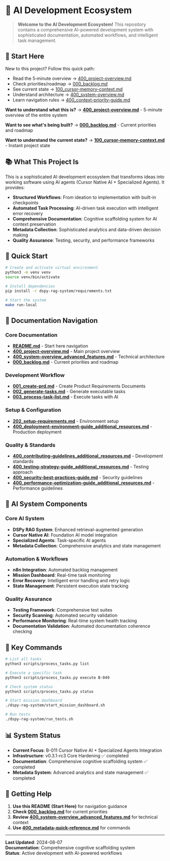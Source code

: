 <!-- CONTEXT_REFERENCE: 400_context-priority-guide.md -->
<!-- MODULE_REFERENCE: 102_memory-context-state.md -->
<!-- MODULE_REFERENCE: 400_deployment-environment-guide.md -->
<!-- MODULE_REFERENCE: 400_contributing-guidelines.md -->

# 🚀 AI Development Ecosystem

> **Welcome to the AI Development Ecosystem!** This repository contains a comprehensive AI-powered development system with sophisticated documentation, automated workflows, and intelligent task management.

## 🎯 **Start Here**

New to this project? Follow this quick path:
- Read the 5‑minute overview → [400_project-overview.md](400_project-overview.md)
- Check priorities/roadmap → [000_backlog.md](000_backlog.md)
- See current state → [100_cursor-memory-context.md](100_cursor-memory-context.md)
- Understand architecture → [400_system-overview.md](400_system-overview.md)
- Learn navigation rules → [400_context-priority-guide.md](400_context-priority-guide.md)

**Want to understand what this is?** → **[400_project-overview.md](400_project-overview.md)** - 5-minute overview of the entire system

**Want to see what's being built?** → **[000_backlog.md](000_backlog.md)** - Current priorities and roadmap

**Want to understand the current state?** → **[100_cursor-memory-context.md](100_cursor-memory-context.md)** - Instant project state

## 📚 **What This Project Is**

This is a sophisticated AI development ecosystem that transforms ideas into working software using AI agents (Cursor Native AI + Specialized Agents). It provides:

- **Structured Workflows**: From ideation to implementation with built-in checkpoints
- **Automated Task Processing**: AI-driven task execution with intelligent error recovery
- **Comprehensive Documentation**: Cognitive scaffolding system for AI context preservation
- **Metadata Collection**: Sophisticated analytics and data-driven decision making
- **Quality Assurance**: Testing, security, and performance frameworks

## 🚀 **Quick Start**

```bash
# Create and activate virtual environment
python3 -m venv venv
source venv/bin/activate

# Install dependencies
pip install -r dspy-rag-system/requirements.txt

# Start the system
make run-local
```

## 📖 **Documentation Navigation**

### **Core Documentation**
- **[README.md](README.md)** - Start here navigation
- **[400_project-overview.md](400_project-overview.md)** - Main project overview
- **[400_system-overview_advanced_features.md](400_system-overview_advanced_features.md)** - Technical architecture
- **[000_backlog.md](000_backlog.md)** - Current priorities and roadmap

### **Development Workflow**
- **[001_create-prd.md](001_create-prd.md)** - Create Product Requirements Documents
- **[002_generate-tasks.md](002_generate-tasks.md)** - Generate executable tasks
- **[003_process-task-list.md](003_process-task-list.md)** - Execute tasks with AI

### **Setup & Configuration**
- **[202_setup-requirements.md](202_setup-requirements.md)** - Environment setup
- **[400_deployment-environment-guide_additional_resources.md](400_deployment-environment-guide_additional_resources.md)** - Production deployment

### **Quality & Standards**
- **[400_contributing-guidelines_additional_resources.md](400_contributing-guidelines_additional_resources.md)** - Development standards
- **[400_testing-strategy-guide_additional_resources.md](400_testing-strategy-guide_additional_resources.md)** - Testing approach
- **[400_security-best-practices-guide.md](400_security-best-practices-guide.md)** - Security guidelines
- **[400_performance-optimization-guide_additional_resources.md](400_performance-optimization-guide_additional_resources.md)** - Performance guidelines

## 🤖 **AI System Components**

### **Core AI System**
- **DSPy RAG System**: Enhanced retrieval-augmented generation
- **Cursor Native AI**: Foundation AI model integration
- **Specialized Agents**: Task-specific AI agents
- **Metadata Collection**: Comprehensive analytics and state management

### **Automation & Workflows**
- **n8n Integration**: Automated backlog management
- **Mission Dashboard**: Real-time task monitoring
- **Error Recovery**: Intelligent error handling and retry logic
- **State Management**: Persistent execution state tracking

### **Quality Assurance**
- **Testing Framework**: Comprehensive test suites
- **Security Scanning**: Automated security validation
- **Performance Monitoring**: Real-time system health tracking
- **Documentation Validation**: Automated documentation coherence checking

## 🔧 **Key Commands**

```bash
# List all tasks
python3 scripts/process_tasks.py list

# Execute a specific task
python3 scripts/process_tasks.py execute B-049

# Check system status
python3 scripts/process_tasks.py status

# Start mission dashboard
./dspy-rag-system/start_mission_dashboard.sh

# Run tests
./dspy-rag-system/run_tests.sh
```

## 📊 **System Status**

- **Current Focus**: B-011 Cursor Native AI + Specialized Agents Integration
- **Infrastructure**: v0.3.1-rc3 Core Hardening ✅ completed
- **Documentation**: Comprehensive cognitive scaffolding system ✅ completed
- **Metadata System**: Advanced analytics and state management ✅ completed

## 🎯 **Getting Help**

1. **Use this README (Start Here)** for navigation guidance
2. **Check [000_backlog.md](000_backlog.md)** for current priorities
3. **Review [400_system-overview_advanced_features.md](400_system-overview_advanced_features.md)** for technical context
4. **Use [400_metadata-quick-reference.md](400_metadata-quick-reference.md)** for commands

---

**Last Updated**: 2024-08-07  
**Documentation**: Comprehensive cognitive scaffolding system  
**Status**: Active development with AI-powered workflows

